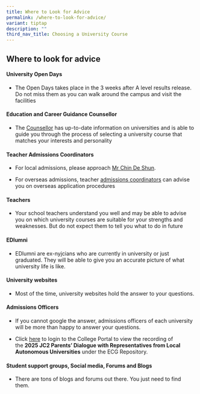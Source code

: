 ```yaml
---
title: Where to Look for Advice
permalink: /where-to-look-for-advice/
variant: tiptap
description: ""
third_nav_title: Choosing a University Course
---
```

<h2>Where to look for advice</h2>
<h4>University Open Days</h4>
<ul>
<li>
<p>The Open Days takes place in the 3 weeks after A level results release.
Do not miss them as you can walk around the campus and visit the facilities</p>
</li>
</ul>
<h4>Education and Career Guidance Counsellor</h4>
<ul>
<li>
<p>The <a href="https://ecg.nanyangjc.moe.edu.sg/career-counselling/" class="wixui-rich-text__text" rel="noopener noreferrer nofollow" target="_self"><u>Counsellor</u></a> has
up-to-date information on universities and is able to guide you through
the process of selecting a university course that matches your interests
and personality</p>
</li>
</ul>
<h4>Teacher Admissions Coordinators</h4>
<ul>
<li>
<p>For local admissions, please approach <a href="mailto:chin_de_shun@moe.edu.sg" class="wixui-rich-text__text" rel="noopener noreferrer nofollow" target="_self"><u>Mr Chin De Shun</u></a>.</p>
</li>
<li>
<p>For overseas admissions, teacher <a href="https://ecg.nanyangjc.moe.edu.sg/admissions-coordinators/" class="wixui-rich-text__text" rel="noopener noreferrer nofollow" target="_self"><u>admissions coordinators</u></a> can
advise you on overseas application procedures</p>
</li>
</ul>
<h4>Teachers</h4>
<ul>
<li>
<p>Your school teachers understand you well and may be able to advise you
on which university courses are suitable for your strengths and weaknesses.
But do not expect them to tell you what to do in future</p>
</li>
</ul>
<h4>EDlumni</h4>
<ul>
<li>
<p>EDlumni are ex-nyjcians who are currently in university or just graduated.
They will be able to give you an accurate picture of what university life
is like.</p>
</li>
</ul>
<h4>University websites</h4>
<ul>
<li>
<p>Most of the time, university websites hold the answer to your questions.</p>
</li>
</ul>
<h4>Admissions Officers</h4>
<ul>
<li>
<p>If you cannot google the answer, admissions officers of each university
will be more than happy to answer your questions.</p>
</li>
<li>
<p>Click <a href="https://portal.nyjc.edu.sg/" class="wixui-rich-text__text" rel="noreferrer noopener" target="_blank"><u>here</u></a> to login to the College
Portal to view the recording of the&nbsp;<strong>2025 JC2 Parents’ Dialogue with Representatives from Local Autonomous Universities</strong> under
the ECG Repository.</p>
</li>
</ul>
<h4>Student support groups, Social media, Forums and Blogs</h4>
<ul>
<li>
<p>​There are tons of blogs and forums out there. You just need to find them.</p>
</li>
</ul>
<p></p>